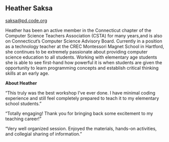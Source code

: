 ## Heather Saksa

[saksa@pd.code.org](mailto:saksa@pd.code.org)

Heather has been an active member in the Connecticut chapter of the Computer Science Teachers Association (CSTA) for many years,and is also on Connecticut’s Computer Science Advisory Board. Currently in a position as a technology teacher at the CREC Montessori Magnet School in Hartford, she continues to be extremely passionate about providing computer science education to all students. Working with elementary age students she is able to see first-hand how powerful it is when students are given the opportunity to learn programming concepts and establish critical thinking skills at an early age.

**About Heather**

“This truly was the best workshop I’ve ever done. I have minimal coding experience and still feel completely prepared to teach it to my elementary school students.”

“Totally engaging! Thank you for bringing back some excitement to my teaching career!”

“Very well organized session. Enjoyed the materials, hands-on activities, and collegial sharing of information.”

